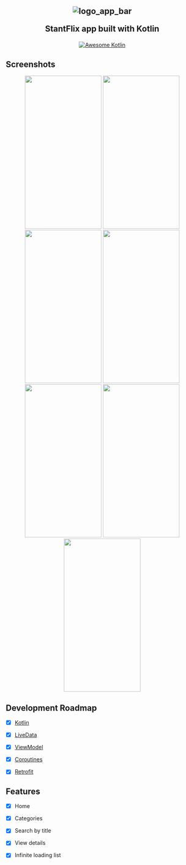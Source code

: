 <h2 align="center">

![logo_app_bar](https://user-images.githubusercontent.com/94938103/169182300-94428503-0c84-4ed2-9c14-d1c459413ae8.png)

StantFlix app built with Kotlin
</h2>

<p align="center">
  <a href="https://developer.android.com/kotlin">
    <img src="https://kotlin.link/awesome-kotlin.svg" alt="Awesome Kotlin">
  </a>
  


## Screenshots

<p align="center">
  
<img src="https://user-images.githubusercontent.com/94938103/169182458-ffa009f6-571f-4b93-8098-6448fb4533a7.png" width="200" height="400">
 
 <img src="https://user-images.githubusercontent.com/94938103/169182469-c24797e8-39eb-4969-961b-7265928541ec.png" width="200" height="400"> 
  
<img src="https://user-images.githubusercontent.com/94938103/169182469-c24797e8-39eb-4969-961b-7265928541ec.png" width="200" height="400"> 
  
<img src="https://user-images.githubusercontent.com/94938103/169182484-08214d94-75a1-4081-add3-fb0670612013.png" width="200" height="400">   
 
<img src="https://user-images.githubusercontent.com/94938103/169182488-f075880a-8bd3-40bf-aab7-67892b47d2c7.png" width="200" height="400">     

<img src="https://user-images.githubusercontent.com/94938103/169182506-be9a05eb-4f1c-4459-b102-e3966fe72c86.png" width="200" height="400">     
  
<img src="https://user-images.githubusercontent.com/94938103/169185129-12fb73d4-827c-4506-8658-3e323c501838.gif" width="200" height="400">       
  

</p>



## Development Roadmap

- [x] [Kotlin](https://kotlinlang.org/)
- [x] [LiveData](https://developer.android.com/topic/libraries/architecture/livedata)
- [x] [ViewModel](https://developer.android.com/topic/libraries/architecture/viewmodel)
- [x] [Coroutines](https://developer.android.com/topic/libraries/architecture/coroutines)
- [x] [Retrofit](https://square.github.io/retrofit/)


## Features

- [x] Home
- [x] Categories
- [x] Search by title
- [x] View details
- [x] Infinite loading list








